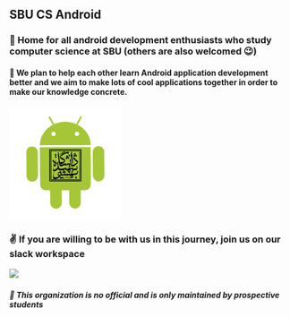 ## SBU CS Android
### 🏡 Home for all android development enthusiasts who study computer science at SBU (others are also welcomed 😉)
#### 🤝 We plan to help each other learn Android application development better and we aim to make lots of cool applications together in order to make our knowledge concrete.
<img src="logo.png" width="200" height="200"/>

### ✌ If you are willing to be with us in this journey, join us on our slack workspace
[<img src="https://www.vectorlogo.zone/logos/slack/slack-ar21.svg"/>](https://join.slack.com/t/sbucsandroid/shared_invite/zt-1ated5c28-gx65tBssgsh0xI0KRvpKOw)
##### 🚫 This organization is no official and is only maintained by prospective students



